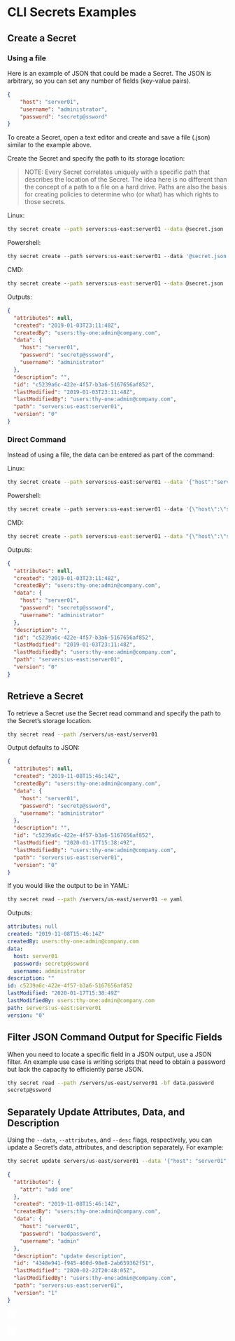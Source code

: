 ﻿[title]: # (Secrets Examples)
[tags]: # (DevOps Secrets Vault,DSV,)
[priority]: # (2300)

# CLI Secrets Examples

## Create a Secret
### Using a file

Here is an example of JSON that could be made a Secret. The JSON is arbitrary, so you can set any number of fields (key-value pairs).  

```json
{
    "host": "server01",
    "username": "administrator",
    "password": "secretp@ssword"
}
```

To create a Secret, open a text editor and create and save a file (.json) similar to the example above.

Create the Secret and specify the path to its storage location:

>NOTE: Every Secret correlates uniquely with a specific path that describes the location of the Secret. The idea here is no different than the concept of a path to a file on a hard drive. Paths are also the basis for creating policies to determine who (or what) has which rights to those secrets.

Linux:
```BASH
thy secret create --path servers:us-east:server01 --data @secret.json
```
Powershell:
```PowerShell
thy secret create --path servers:us-east:server01 --data '@secret.json'
```
CMD:
```cmd
thy secret create --path servers:us-east:server01 --data @secret.json
```
Outputs:

```json
{
  "attributes": null,
  "created": "2019-01-03T23:11:48Z",
  "createdBy": "users:thy-one:admin@company.com",
  "data": {
    "host": "server01",
    "password": "secretp@sssword",
    "username": "administrator"
  },
  "description": "",
  "id": "c5239a6c-422e-4f57-b3a6-5167656af852",
  "lastModified": "2019-01-03T23:11:48Z",
  "lastModifiedBy": "users:thy-one:admin@company.com",
  "path": "servers:us-east:server01",
  "version": "0"
}
```
### Direct Command

Instead of using a file, the data can be entered as part of the command:

Linux:
```BASH
thy secret create --path servers:us-east:server01 --data '{"host":"server01","username":"administrator","password":"secretp@sssword"}'
```
Powershell:
```PowerShell
thy secret create --path servers:us-east:server01 --data '{\"host\":\"server01\",\"username\":\"administrator\",\"password\":\"secretp@sssword\"}'
```
CMD:
```cmd
thy secret create --path servers:us-east:server01 --data "{\"host\":\"server01\",\"username\":\"administrator\",\"password\":\"secretp@sssword\"}"
```
Outputs:

```json
{
  "attributes": null,
  "created": "2019-01-03T23:11:48Z",
  "createdBy": "users:thy-one:admin@company.com",
  "data": {
    "host": "server01",
    "password": "secretp@sssword",
    "username": "administrator"
  },
  "description": "",
  "id": "c5239a6c-422e-4f57-b3a6-5167656af852",
  "lastModified": "2019-01-03T23:11:48Z",
  "lastModifiedBy": "users:thy-one:admin@company.com",
  "path": "servers:us-east:server01",
  "version": "0"
}
```

## Retrieve a Secret

To retrieve a Secret use the Secret read command and specify the path to the Secret’s storage location.

```BASH
thy secret read --path /servers/us-east/server01
```

Output defaults to JSON:

```json
{
  "attributes": null,
  "created": "2019-11-08T15:46:14Z",
  "createdBy": "users:thy-one:admin@company.com",
  "data": {
    "host": "server01",
    "password": "secretp@ssword",
    "username": "administrator"
  },
  "description": "",
  "id": "c5239a6c-422e-4f57-b3a6-5167656af852",
  "lastModified": "2020-01-17T15:38:49Z",
  "lastModifiedBy": "users:thy-one:admin@company.com",
  "path": "servers:us-east:server01",
  "version": "0"
}
```
If you would like the output to be in YAML:
```BASH
thy secret read --path /servers/us-east/server01 -e yaml
```
Outputs:
```yaml
attributes: null
created: "2019-11-08T15:46:14Z"
createdBy: users:thy-one:admin@company.com
data:
  host: server01
  password: secretp@ssword
  username: administrator
description: ""
id: c5239a6c-422e-4f57-b3a6-5167656af852
lastModified: "2020-01-17T15:38:49Z"
lastModifiedBy: users:thy-one:admin@company.com
path: servers:us-east:server01
version: "0"
```

## Filter JSON Command Output for Specific Fields

When you need to locate a specific field in a JSON output, use a JSON filter. An example use case is writing scripts that need to obtain a password but lack the capacity to efficiently parse JSON.

```BASH
thy secret read --path /servers/us-east/server01 -bf data.password
secretp@ssword
```

## Separately Update Attributes, Data, and Description

Using the `--data`, `--attributes`, and `--desc` flags, respectively, you can update a Secret’s data, attributes, and description separately. For example:

```BASH
thy secret update servers/us-east/server01 --data '{"host": "server01", "password": "badpassword","username": "admin"}' --desc 'update description’  --attributes ‘{"attr": "add one"}’
```
```json
{
  "attributes": {
    "attr": "add one"
  },
  "created": "2019-11-08T15:46:14Z",
  "createdBy": "users:thy-one:admin@company.com",
  "data": {
    "host": "server01",
    "password": "badpassword",
    "username": "admin"
  },
  "description": "update description",
  "id": "4348e941-f945-460d-98e8-2ab659362f51",
  "lastModified": "2020-02-22T20:48:05Z",
  "lastModifiedBy": "users:thy-one:admin@company.com",
  "path": "servers:us-east:server01",
  "version": "1"
}
```

![](./images/spacer.png)

![](./images/spacer.png)
